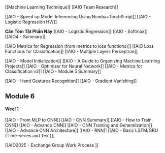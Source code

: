 [[Machine Learning Technique]]
[[AIO Team Research]]


[[AIO - Speed up Model Inferencing Using Numba+TorchScript]]
[[AIO - Logistic Regression HW]]

**Cần Tóm Tắt Phần Này**
[[AIO - Logistic Regression]]
[[AIO - Softmax]]
[[AIO4 - Summary]]

[[AIO Metrics for Regression (from metrics to loss functions)]]
[[AIO Loss Functions for Classification]]
[[AIO - Multiple Layers Perceptron]]

[[AIO - Model Initialization]] 
[[AIO - A Guide to Organizing Machine Learning Projects]]
[[AIO - Optimizer for Neural Network]]
[[AIO - Metrics for Classification v2]]
[[AIO - Module 5 Summary]]

[[AIO - Hand Gestures Recognition]]
[[AIO - Gradient Vanishing]]

## Module 6 
#### Weel 1
[[AIO - From MLP to CNN]]
[[AIO - CNN Summary]]
[[AIO - How to Train CNN]]
[[AIO - Advance CNN]]
[[AIO - CNN Training and Generalization]]
[[AIO - Advance CNN Architecture]]
[[AIO - RNN]]
[[AIO - Basic LSTM/GRU (Time-series and Text)]]

[[AIO2025 - Exchange Group Work Process ]]
